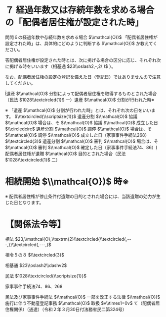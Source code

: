 # ７ 経過年数又は存続年数を求める場合の「配偶者居住権が設定された時」

問問６の経過年数や存続年数を求める場合 $\\mathcal{O})$ 「配偶者居住権が設定された時」は、具体的にどのように判断する $\\mathcal{O})$ か教えてください。

答配偶者居住権が設定された時とは、次に掲げる場合の区分に応じ、それぞれ次に掲げる時をいいます（相基通 $23\\oslash2,-,2\ )$ ）。

なお、配偶者居住権の設定の登記を備えた日（登記日）ではありませんので注意してください。

遺産 $\\mathcal{O}$ 分割によって配偶者居住権を取得するものとされた場合（民法 $1028\\textcircled{1}$ 一）遺産 $\\mathcal{O}$ 分割が行われた時※

※ 「遺産 $\\mathcal{O}$ 分割が行われた時」とは、それぞれ次の日をいいます。 $\\textcircled{\\scriptsize{1}}$ 遺産分割 $\\mathcal{O}$ 協議 $\\mathcal{O}$ 場合は、そ $\\mathcal{O}$ 協議 $\\mathcal{O}$ 成立した日 $\\circledcirc$ 遺産分割 $\\mathcal{O}$ 調停 $\\mathcal{O}$ 場合は、そ $\\mathcal{O}$ 調停 $\\mathcal{O}$ 成立した日（家事事件手続法268） $\\textcircled{3}$ 遺産分割 $\\mathcal{O}$ 審判 $\\mathcal{O}$ 場合は、そ $\\mathcal{O}$ 審判 $\\mathcal{O}$ 確定した日（家事事件手続法74、86）配偶者居住権が遺贈 $\\mathcal{O}$ 目的とされた場合（民法 $1028\\textcircled{1}$ 二）

# 相続開始 $\\mathcal{O})$ 時※

※ 配偶者居住権が停止条件付遺贈の目的とされた場合には、当該遺贈の効力が生じた日となります。

# 【関係法令等】

相法 $23,\\mathcal{O},\\textrm{2}\\textcircled{\\textcircled{,---,}}\\textcircled{,---,}$

相令５の８ $\\textcircled{3}$

相基通 $23\\oslash2\\dashv2$

民法 $1028\\textcircled{\\scriptsize{1}}$

家事事件手続法74、86、268

民法及び家事事件手続法 $\\mathcal{O}$ 一部を改正する法律 $\\mathcal{O})$ 施行に伴う不動産登記事務 $\\mathcal{O}$ 取扱 $v\\times1=0v$ て（配偶者居住権関係）（通達）（令和２年３月30日付法務省民二第324号）